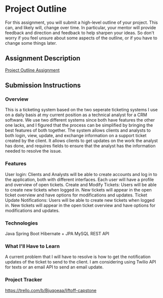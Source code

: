 # Project Outline
For this assignment, you will submit a high-level outline of your project. This can, and likely will, change over time. In particular, your mentor will provide feedback and direction and feedback to help sharpen your ideas. So don't worry if you feel unsure about some aspects of the outline, or if you have to change some things later.

## Assignment Description
[Project Outline Assignment](https://education.launchcode.org/liftoff/assignments/project-outline/)

## Submission Instructions

### Overview
This is a ticketing system based on the two seperate ticketing systems I use on a daily basis at my current position as a technical analyst for a CRM software. We use two different systems since both have features the other one lacks, and I figured that the process can be simplified by bringing the best features of both together.
The system allows clients and analysts to both login, view, update, and exchange information on a support ticket created by the client. It allows clients to get updates on the work the analyst has done, and requires fields to ensure that the analyst has the information needed to resolve the issue.

### Features
User login: Clients and Analysts will be able to create accounts and log in to the application, both with different interfaces. Each user will have a profile and overview of open tickets.
Create and Modify Tickets: Users will be able to create new tickets when logged in. New tickets will appear in the open ticket overview and have options for modifications and updates.
Ticket Update Notifications: Users will be able to create new tickets when logged in. New tickets will appear in the open ticket overview and have options for modifications and updates.

### Technologies
Java
Spring Boot
Hibernate + JPA
MySQL
REST API

### What I'll Have to Learn
A current problem that I will have to resolve is how to get the notification updates of the ticket to send to the client. I am considering using Twilio API for texts or an email API to send an email update.

### Project Tracker
https://trello.com/b/Bjuqoeaa/liftoff-capstone
